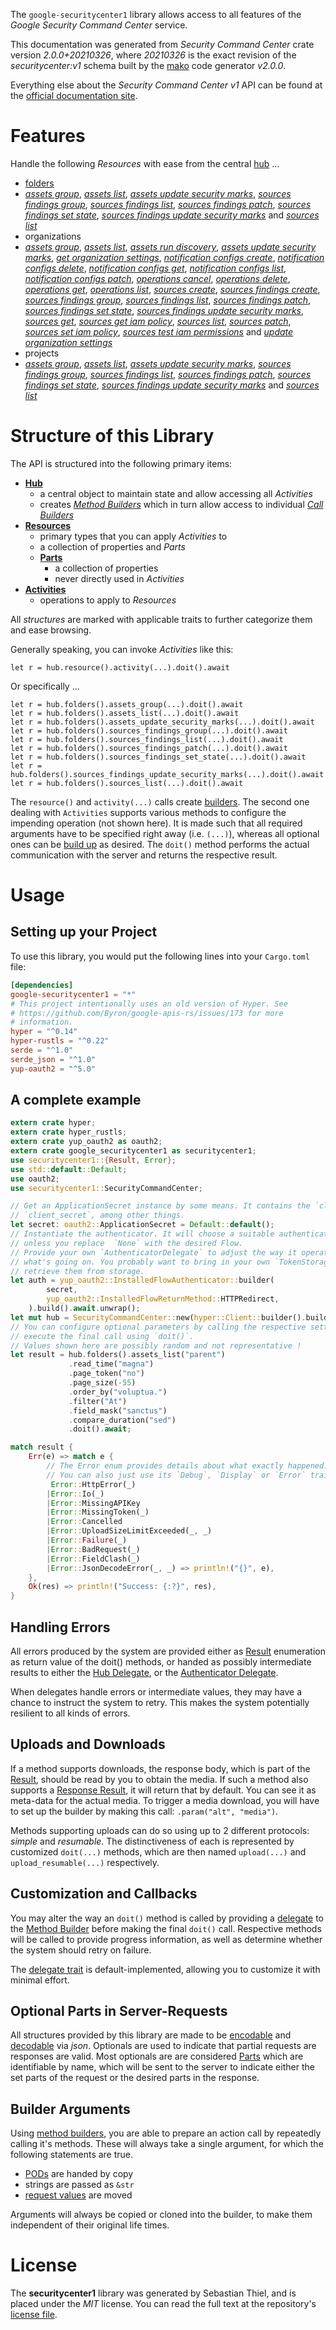 <!---
DO NOT EDIT !
This file was generated automatically from 'src/mako/api/README.md.mako'
DO NOT EDIT !
-->
The `google-securitycenter1` library allows access to all features of the *Google Security Command Center* service.

This documentation was generated from *Security Command Center* crate version *2.0.0+20210326*, where *20210326* is the exact revision of the *securitycenter:v1* schema built by the [mako](http://www.makotemplates.org/) code generator *v2.0.0*.

Everything else about the *Security Command Center* *v1* API can be found at the
[official documentation site](https://cloud.google.com/security-command-center).
# Features

Handle the following *Resources* with ease from the central [hub](https://docs.rs/google-securitycenter1/2.0.0+20210326/google_securitycenter1/SecurityCommandCenter) ... 

* [folders](https://docs.rs/google-securitycenter1/2.0.0+20210326/google_securitycenter1/api::Folder)
 * [*assets group*](https://docs.rs/google-securitycenter1/2.0.0+20210326/google_securitycenter1/api::FolderAssetGroupCall), [*assets list*](https://docs.rs/google-securitycenter1/2.0.0+20210326/google_securitycenter1/api::FolderAssetListCall), [*assets update security marks*](https://docs.rs/google-securitycenter1/2.0.0+20210326/google_securitycenter1/api::FolderAssetUpdateSecurityMarkCall), [*sources findings group*](https://docs.rs/google-securitycenter1/2.0.0+20210326/google_securitycenter1/api::FolderSourceFindingGroupCall), [*sources findings list*](https://docs.rs/google-securitycenter1/2.0.0+20210326/google_securitycenter1/api::FolderSourceFindingListCall), [*sources findings patch*](https://docs.rs/google-securitycenter1/2.0.0+20210326/google_securitycenter1/api::FolderSourceFindingPatchCall), [*sources findings set state*](https://docs.rs/google-securitycenter1/2.0.0+20210326/google_securitycenter1/api::FolderSourceFindingSetStateCall), [*sources findings update security marks*](https://docs.rs/google-securitycenter1/2.0.0+20210326/google_securitycenter1/api::FolderSourceFindingUpdateSecurityMarkCall) and [*sources list*](https://docs.rs/google-securitycenter1/2.0.0+20210326/google_securitycenter1/api::FolderSourceListCall)
* organizations
 * [*assets group*](https://docs.rs/google-securitycenter1/2.0.0+20210326/google_securitycenter1/api::OrganizationAssetGroupCall), [*assets list*](https://docs.rs/google-securitycenter1/2.0.0+20210326/google_securitycenter1/api::OrganizationAssetListCall), [*assets run discovery*](https://docs.rs/google-securitycenter1/2.0.0+20210326/google_securitycenter1/api::OrganizationAssetRunDiscoveryCall), [*assets update security marks*](https://docs.rs/google-securitycenter1/2.0.0+20210326/google_securitycenter1/api::OrganizationAssetUpdateSecurityMarkCall), [*get organization settings*](https://docs.rs/google-securitycenter1/2.0.0+20210326/google_securitycenter1/api::OrganizationGetOrganizationSettingCall), [*notification configs create*](https://docs.rs/google-securitycenter1/2.0.0+20210326/google_securitycenter1/api::OrganizationNotificationConfigCreateCall), [*notification configs delete*](https://docs.rs/google-securitycenter1/2.0.0+20210326/google_securitycenter1/api::OrganizationNotificationConfigDeleteCall), [*notification configs get*](https://docs.rs/google-securitycenter1/2.0.0+20210326/google_securitycenter1/api::OrganizationNotificationConfigGetCall), [*notification configs list*](https://docs.rs/google-securitycenter1/2.0.0+20210326/google_securitycenter1/api::OrganizationNotificationConfigListCall), [*notification configs patch*](https://docs.rs/google-securitycenter1/2.0.0+20210326/google_securitycenter1/api::OrganizationNotificationConfigPatchCall), [*operations cancel*](https://docs.rs/google-securitycenter1/2.0.0+20210326/google_securitycenter1/api::OrganizationOperationCancelCall), [*operations delete*](https://docs.rs/google-securitycenter1/2.0.0+20210326/google_securitycenter1/api::OrganizationOperationDeleteCall), [*operations get*](https://docs.rs/google-securitycenter1/2.0.0+20210326/google_securitycenter1/api::OrganizationOperationGetCall), [*operations list*](https://docs.rs/google-securitycenter1/2.0.0+20210326/google_securitycenter1/api::OrganizationOperationListCall), [*sources create*](https://docs.rs/google-securitycenter1/2.0.0+20210326/google_securitycenter1/api::OrganizationSourceCreateCall), [*sources findings create*](https://docs.rs/google-securitycenter1/2.0.0+20210326/google_securitycenter1/api::OrganizationSourceFindingCreateCall), [*sources findings group*](https://docs.rs/google-securitycenter1/2.0.0+20210326/google_securitycenter1/api::OrganizationSourceFindingGroupCall), [*sources findings list*](https://docs.rs/google-securitycenter1/2.0.0+20210326/google_securitycenter1/api::OrganizationSourceFindingListCall), [*sources findings patch*](https://docs.rs/google-securitycenter1/2.0.0+20210326/google_securitycenter1/api::OrganizationSourceFindingPatchCall), [*sources findings set state*](https://docs.rs/google-securitycenter1/2.0.0+20210326/google_securitycenter1/api::OrganizationSourceFindingSetStateCall), [*sources findings update security marks*](https://docs.rs/google-securitycenter1/2.0.0+20210326/google_securitycenter1/api::OrganizationSourceFindingUpdateSecurityMarkCall), [*sources get*](https://docs.rs/google-securitycenter1/2.0.0+20210326/google_securitycenter1/api::OrganizationSourceGetCall), [*sources get iam policy*](https://docs.rs/google-securitycenter1/2.0.0+20210326/google_securitycenter1/api::OrganizationSourceGetIamPolicyCall), [*sources list*](https://docs.rs/google-securitycenter1/2.0.0+20210326/google_securitycenter1/api::OrganizationSourceListCall), [*sources patch*](https://docs.rs/google-securitycenter1/2.0.0+20210326/google_securitycenter1/api::OrganizationSourcePatchCall), [*sources set iam policy*](https://docs.rs/google-securitycenter1/2.0.0+20210326/google_securitycenter1/api::OrganizationSourceSetIamPolicyCall), [*sources test iam permissions*](https://docs.rs/google-securitycenter1/2.0.0+20210326/google_securitycenter1/api::OrganizationSourceTestIamPermissionCall) and [*update organization settings*](https://docs.rs/google-securitycenter1/2.0.0+20210326/google_securitycenter1/api::OrganizationUpdateOrganizationSettingCall)
* projects
 * [*assets group*](https://docs.rs/google-securitycenter1/2.0.0+20210326/google_securitycenter1/api::ProjectAssetGroupCall), [*assets list*](https://docs.rs/google-securitycenter1/2.0.0+20210326/google_securitycenter1/api::ProjectAssetListCall), [*assets update security marks*](https://docs.rs/google-securitycenter1/2.0.0+20210326/google_securitycenter1/api::ProjectAssetUpdateSecurityMarkCall), [*sources findings group*](https://docs.rs/google-securitycenter1/2.0.0+20210326/google_securitycenter1/api::ProjectSourceFindingGroupCall), [*sources findings list*](https://docs.rs/google-securitycenter1/2.0.0+20210326/google_securitycenter1/api::ProjectSourceFindingListCall), [*sources findings patch*](https://docs.rs/google-securitycenter1/2.0.0+20210326/google_securitycenter1/api::ProjectSourceFindingPatchCall), [*sources findings set state*](https://docs.rs/google-securitycenter1/2.0.0+20210326/google_securitycenter1/api::ProjectSourceFindingSetStateCall), [*sources findings update security marks*](https://docs.rs/google-securitycenter1/2.0.0+20210326/google_securitycenter1/api::ProjectSourceFindingUpdateSecurityMarkCall) and [*sources list*](https://docs.rs/google-securitycenter1/2.0.0+20210326/google_securitycenter1/api::ProjectSourceListCall)




# Structure of this Library

The API is structured into the following primary items:

* **[Hub](https://docs.rs/google-securitycenter1/2.0.0+20210326/google_securitycenter1/SecurityCommandCenter)**
    * a central object to maintain state and allow accessing all *Activities*
    * creates [*Method Builders*](https://docs.rs/google-securitycenter1/2.0.0+20210326/google_securitycenter1/client::MethodsBuilder) which in turn
      allow access to individual [*Call Builders*](https://docs.rs/google-securitycenter1/2.0.0+20210326/google_securitycenter1/client::CallBuilder)
* **[Resources](https://docs.rs/google-securitycenter1/2.0.0+20210326/google_securitycenter1/client::Resource)**
    * primary types that you can apply *Activities* to
    * a collection of properties and *Parts*
    * **[Parts](https://docs.rs/google-securitycenter1/2.0.0+20210326/google_securitycenter1/client::Part)**
        * a collection of properties
        * never directly used in *Activities*
* **[Activities](https://docs.rs/google-securitycenter1/2.0.0+20210326/google_securitycenter1/client::CallBuilder)**
    * operations to apply to *Resources*

All *structures* are marked with applicable traits to further categorize them and ease browsing.

Generally speaking, you can invoke *Activities* like this:

```Rust,ignore
let r = hub.resource().activity(...).doit().await
```

Or specifically ...

```ignore
let r = hub.folders().assets_group(...).doit().await
let r = hub.folders().assets_list(...).doit().await
let r = hub.folders().assets_update_security_marks(...).doit().await
let r = hub.folders().sources_findings_group(...).doit().await
let r = hub.folders().sources_findings_list(...).doit().await
let r = hub.folders().sources_findings_patch(...).doit().await
let r = hub.folders().sources_findings_set_state(...).doit().await
let r = hub.folders().sources_findings_update_security_marks(...).doit().await
let r = hub.folders().sources_list(...).doit().await
```

The `resource()` and `activity(...)` calls create [builders][builder-pattern]. The second one dealing with `Activities` 
supports various methods to configure the impending operation (not shown here). It is made such that all required arguments have to be 
specified right away (i.e. `(...)`), whereas all optional ones can be [build up][builder-pattern] as desired.
The `doit()` method performs the actual communication with the server and returns the respective result.

# Usage

## Setting up your Project

To use this library, you would put the following lines into your `Cargo.toml` file:

```toml
[dependencies]
google-securitycenter1 = "*"
# This project intentionally uses an old version of Hyper. See
# https://github.com/Byron/google-apis-rs/issues/173 for more
# information.
hyper = "^0.14"
hyper-rustls = "^0.22"
serde = "^1.0"
serde_json = "^1.0"
yup-oauth2 = "^5.0"
```

## A complete example

```Rust
extern crate hyper;
extern crate hyper_rustls;
extern crate yup_oauth2 as oauth2;
extern crate google_securitycenter1 as securitycenter1;
use securitycenter1::{Result, Error};
use std::default::Default;
use oauth2;
use securitycenter1::SecurityCommandCenter;

// Get an ApplicationSecret instance by some means. It contains the `client_id` and 
// `client_secret`, among other things.
let secret: oauth2::ApplicationSecret = Default::default();
// Instantiate the authenticator. It will choose a suitable authentication flow for you, 
// unless you replace  `None` with the desired Flow.
// Provide your own `AuthenticatorDelegate` to adjust the way it operates and get feedback about 
// what's going on. You probably want to bring in your own `TokenStorage` to persist tokens and
// retrieve them from storage.
let auth = yup_oauth2::InstalledFlowAuthenticator::builder(
        secret,
        yup_oauth2::InstalledFlowReturnMethod::HTTPRedirect,
    ).build().await.unwrap();
let mut hub = SecurityCommandCenter::new(hyper::Client::builder().build(hyper_rustls::HttpsConnector::with_native_roots()), auth);
// You can configure optional parameters by calling the respective setters at will, and
// execute the final call using `doit()`.
// Values shown here are possibly random and not representative !
let result = hub.folders().assets_list("parent")
             .read_time("magna")
             .page_token("no")
             .page_size(-55)
             .order_by("voluptua.")
             .filter("At")
             .field_mask("sanctus")
             .compare_duration("sed")
             .doit().await;

match result {
    Err(e) => match e {
        // The Error enum provides details about what exactly happened.
        // You can also just use its `Debug`, `Display` or `Error` traits
         Error::HttpError(_)
        |Error::Io(_)
        |Error::MissingAPIKey
        |Error::MissingToken(_)
        |Error::Cancelled
        |Error::UploadSizeLimitExceeded(_, _)
        |Error::Failure(_)
        |Error::BadRequest(_)
        |Error::FieldClash(_)
        |Error::JsonDecodeError(_, _) => println!("{}", e),
    },
    Ok(res) => println!("Success: {:?}", res),
}

```
## Handling Errors

All errors produced by the system are provided either as [Result](https://docs.rs/google-securitycenter1/2.0.0+20210326/google_securitycenter1/client::Result) enumeration as return value of
the doit() methods, or handed as possibly intermediate results to either the 
[Hub Delegate](https://docs.rs/google-securitycenter1/2.0.0+20210326/google_securitycenter1/client::Delegate), or the [Authenticator Delegate](https://docs.rs/yup-oauth2/*/yup_oauth2/trait.AuthenticatorDelegate.html).

When delegates handle errors or intermediate values, they may have a chance to instruct the system to retry. This 
makes the system potentially resilient to all kinds of errors.

## Uploads and Downloads
If a method supports downloads, the response body, which is part of the [Result](https://docs.rs/google-securitycenter1/2.0.0+20210326/google_securitycenter1/client::Result), should be
read by you to obtain the media.
If such a method also supports a [Response Result](https://docs.rs/google-securitycenter1/2.0.0+20210326/google_securitycenter1/client::ResponseResult), it will return that by default.
You can see it as meta-data for the actual media. To trigger a media download, you will have to set up the builder by making
this call: `.param("alt", "media")`.

Methods supporting uploads can do so using up to 2 different protocols: 
*simple* and *resumable*. The distinctiveness of each is represented by customized 
`doit(...)` methods, which are then named `upload(...)` and `upload_resumable(...)` respectively.

## Customization and Callbacks

You may alter the way an `doit()` method is called by providing a [delegate](https://docs.rs/google-securitycenter1/2.0.0+20210326/google_securitycenter1/client::Delegate) to the 
[Method Builder](https://docs.rs/google-securitycenter1/2.0.0+20210326/google_securitycenter1/client::CallBuilder) before making the final `doit()` call. 
Respective methods will be called to provide progress information, as well as determine whether the system should 
retry on failure.

The [delegate trait](https://docs.rs/google-securitycenter1/2.0.0+20210326/google_securitycenter1/client::Delegate) is default-implemented, allowing you to customize it with minimal effort.

## Optional Parts in Server-Requests

All structures provided by this library are made to be [encodable](https://docs.rs/google-securitycenter1/2.0.0+20210326/google_securitycenter1/client::RequestValue) and 
[decodable](https://docs.rs/google-securitycenter1/2.0.0+20210326/google_securitycenter1/client::ResponseResult) via *json*. Optionals are used to indicate that partial requests are responses 
are valid.
Most optionals are are considered [Parts](https://docs.rs/google-securitycenter1/2.0.0+20210326/google_securitycenter1/client::Part) which are identifiable by name, which will be sent to 
the server to indicate either the set parts of the request or the desired parts in the response.

## Builder Arguments

Using [method builders](https://docs.rs/google-securitycenter1/2.0.0+20210326/google_securitycenter1/client::CallBuilder), you are able to prepare an action call by repeatedly calling it's methods.
These will always take a single argument, for which the following statements are true.

* [PODs][wiki-pod] are handed by copy
* strings are passed as `&str`
* [request values](https://docs.rs/google-securitycenter1/2.0.0+20210326/google_securitycenter1/client::RequestValue) are moved

Arguments will always be copied or cloned into the builder, to make them independent of their original life times.

[wiki-pod]: http://en.wikipedia.org/wiki/Plain_old_data_structure
[builder-pattern]: http://en.wikipedia.org/wiki/Builder_pattern
[google-go-api]: https://github.com/google/google-api-go-client

# License
The **securitycenter1** library was generated by Sebastian Thiel, and is placed 
under the *MIT* license.
You can read the full text at the repository's [license file][repo-license].

[repo-license]: https://github.com/Byron/google-apis-rsblob/master/LICENSE.md
